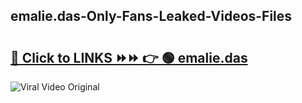
 ## emalie.das-Only-Fans-Leaked-Videos-Files

# <h2><a href="https://mediaupload.pro?emalie.das">🔗 Click to LINKS ⏩⏩ 👉 🟢 emalie.das </a></h2>

<a href="https://mediaupload.pro?emalie.das" rel="nofollow" data-target="animated-image.originalLink"><img src="https://i.ibb.co.com/xMMVF88/686577567.gif" alt="Viral Video Original" style="max-width: 100%; display: inline-block;" data-target="animated-image.originalImage"></a>